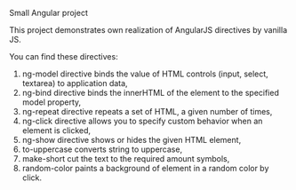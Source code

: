 Small Angular project

This project demonstrates own realization of AngularJS directives by vanilla JS. 

You can find these directives:

1. ng-model directive binds the value of HTML controls (input, select, textarea) to application data,
2. ng-bind  directive binds the innerHTML of the element to the specified model property,
3. ng-repeat directive repeats a set of HTML, a given number of times,
4. ng-click directive allows you to specify custom behavior when an element is clicked,
5. ng-show directive shows or hides the given HTML element,
6. to-uppercase converts string to uppercase,
7. make-short cut the text to the required amount symbols,
8. random-color paints a background of element in a random color by click.
